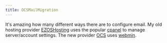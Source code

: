 ```yaml
---
title: OCSMailMigration
---
```

It's amazing how many different ways there are to configure email. My old hosting provider [EZOSHosting](http://ezoshosting.com) uses the popular [cpanel](http://www.cpanel.net) to manage server/account settings. The new provider [OCS](http://ocssolutions.com) uses [webmin](http://www.webmin.com).



